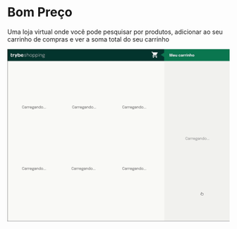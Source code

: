 <h1>Bom Preço</h1>

<p>Uma loja virtual onde você pode pesquisar por produtos, adicionar ao seu carrinho de compras e ver a soma total do seu carrinho</p>

<img src="./images/prototipo.gif"></img>